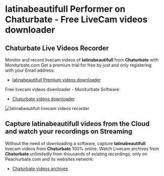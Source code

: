 # latinabeautifull Performer on Chaturbate - Free LiveCam videos downloader

## Chaturbate Live Videos Recorder

Monitor and record livecam videos of **latinabeautifull** from **Chaturbate** with Moniturbate.com
Get a premium trial for free by just and only registering with your Email address:
* [latinabeautifull Premium videos downloader](https://moniturbate.com/request-demo-licence-key.html)

Free livecam videos downloader - Moniturbate Software:
* [Chaturbate videos downloader](https://moniturbate.com/moniturbate-download-software.html)

![latinabeautifull livecam videos recorder](https://peachurnet.com/templates/moniturbate-software.png)


## Capture latinabeautifull videos from the Cloud and watch your recordings on Streaming

Without the need of downloading a software, capture **latinabeautifull** livecam videos from **Chaturbate** 100% online.
Watch Livecam archives from **Chaturbate** unlimitedly from thousands of existing recordings, only on Peachurbate.com and its websites network:
* [Chaturbate videos archives](https://peachurnet.com/)